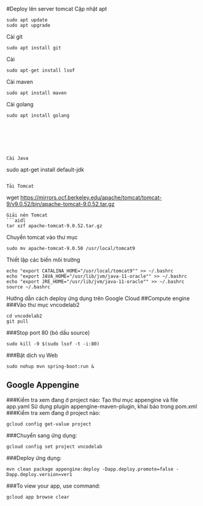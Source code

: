 #Deploy lên server tomcat
Cập nhật apt
```
sudo apt update
sudo apt upgrade
```
Cài git
```aidl
sudo apt install git
```


Cài
```aidl
sudo apt-get install lsof
```

Cài maven
```aidl
sudo apt install maven
```


Cài golang
```aidl
sudo apt install golang







Cài Java
```
sudo apt-get install default-jdk
```

Tải Tomcat
```
wget https://mirrors.ocf.berkeley.edu/apache/tomcat/tomcat-9/v9.0.52/bin/apache-tomcat-9.0.52.tar.gz
```
Giải nén Tomcat
```aidl
tar xzf apache-tomcat-9.0.52.tar.gz
```
Chuyển tomcat vào thư mục
```aidl
sudo mv apache-tomcat-9.0.50 /usr/local/tomcat9
```

Thiết lập các biến môi trường
```aidl
echo "export CATALINA_HOME="/usr/local/tomcat9"" >> ~/.bashrc
echo "export JAVA_HOME="/usr/lib/jvm/java-11-oracle"" >> ~/.bashrc
echo "export JRE_HOME="/usr/lib/jvm/java-11-oracle"" >> ~/.bashrc
source ~/.bashrc
```


Hướng dẫn cách deploy ứng dụng trên Google Cloud
##Compute engine
###Vào thư mục vncodelab2
```
cd vncodelab2
git pull
```
###Stop port 80 (bỏ dấu source)
```
sudo kill -9 $(sudo lsof -t -i:80)
```
###Bật dịch vụ Web
```
sudo nohup mvn spring-boot:run &
```
## Google Appengine
###Kiểm tra xem đang ở project nào:
Tạo thư mục appengine và file app.yaml
Sử dụng plugin appengine-maven-plugin, khai báo trong pom.xml
###Kiểm tra xem đang ở project nào:
```
gcloud config get-value project
```
###Chuyển sang ứng dụng:
```
gcloud config set project vncodelab
```
###Deploy ứng dụng:
```
mvn clean package appengine:deploy -Dapp.deploy.promote=false -Dapp.deploy.version=ver1
```
###To view your app, use command:
```
gcloud app browse clear
```
